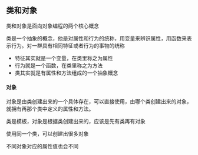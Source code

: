## 类和对象

类和对象是面向对象编程的两个核心概念

类是一个抽象的概念，他是对属性和行为的统称，用变量来辨识属性，用函数来表示行为。对一群具有相同特征或者行为的事物的统称

+ 特征其实就是一个变量，在类里称之为属性
+ 行为就是一个函数，在类里称之为方法
+ 类其实就是有属性和方法组成的一个抽象概念

#### 对象

对象是由类创建出来的一个具体存在，可以直接使用，由哪个类创建出来的对象，就拥有再那个类中定义的属性和方法。

类是模板，对象是根据类创建出来的，应该是先有类再有对象

使用同一个类，可以创建出很多对象

不同对象对应的属性值也会不同

